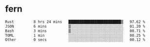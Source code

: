 # fern
 <!--START_SECTION:waka-->

```txt
Rust         8 hrs 24 mins   ████████████████████████▒   97.62 %
JSON         6 mins          ▒░░░░░░░░░░░░░░░░░░░░░░░░   01.20 %
Bash         3 mins          ▒░░░░░░░░░░░░░░░░░░░░░░░░   00.71 %
TOML         1 min           ░░░░░░░░░░░░░░░░░░░░░░░░░   00.25 %
Other        0 secs          ░░░░░░░░░░░░░░░░░░░░░░░░░   00.12 %
```

<!--END_SECTION:waka-->
